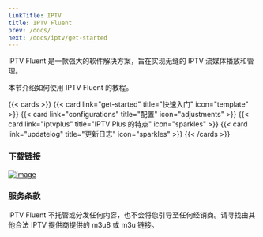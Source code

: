 ```yaml
---
linkTitle: IPTV
title: IPTV Fluent
prev: /docs/
next: /docs/iptv/get-started
---
```


IPTV Fluent 是一款强大的软件解决方案，旨在实现无缝的 IPTV 流媒体播放和管理。

本节介绍如何使用 IPTV Fluent 的教程。

<!--more-->
{{< cards >}}
{{< card link="get-started" title="快速入门" icon="template" >}}
{{< card link="configurations" title="配置" icon="adjustments" >}}
{{< card link="iptvplus" title="IPTV Plus 的特点" icon="sparkles" >}}
{{< card link="updatelog" title="更新日志" icon="sparkles" >}}
{{< /cards >}}

### 下载链接

[![image](https://od.lk/s/209911743_DGBCl/MicrosoftStoreDownload.PNG#left)](https://www.microsoft.com/store/productId/9PKMDLWBC8ZJ?ocid=officialwebsite)

### 服务条款

IPTV Fluent 不托管或分发任何内容，也不会将您引导至任何经销商。请寻找由其他合法 IPTV 提供商提供的 m3u8 或 m3u 链接。